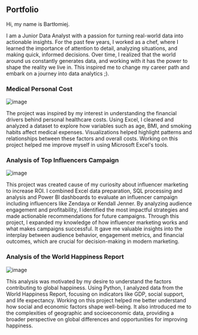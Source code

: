 ## Portfolio

Hi, my name is Bartłomiej.

I am a Junior Data Analyst with a passion for turning real-world data into actionable insights. For the past few years, I worked as a chef, where I learned the importance of attention to detail, analyzing situations, and making quick, informed decisions.
Over time, I realized that the world around us constantly generates data, and working with it has the power to shape the reality we live in. This inspired me to change my career path and embark on a journey into data analytics ;).

### Medical Personal Cost

![image](https://github.com/user-attachments/assets/10d17847-8986-4dfa-83de-3dd8b956dc4f)

The project was inspired by my interest in understanding the financial drivers behind personal healthcare costs. Using Excel, I cleaned and analyzed a dataset to explore how variables such as age, BMI, and smoking habits affect medical expenses. Visualizations helped highlight patterns and relationships between these factors and overall costs.
Working on this project helped me improve myself in using Microsoft Excel's tools.

### Analysis of Top Influencers Campaign

![image](https://github.com/user-attachments/assets/7bda1393-069c-4411-a410-fe771a265392)

This project was created cause of my curiosity about influencer marketing to increase ROI. I combined Excel data preparation, SQL processing and analysis and Power BI dashboards to evaluate an influencer campaign including influencers like Zendaya or Kendall Jenner. By analyzing audience engagement and profitability, I identified the most impactful strategies and made actionable recommendations for future campaigns.
Through this project, I expanded my knowledge of how influencer marketing works and what makes campaigns successful. It gave me valuable insights into the interplay between audience behavior, engagement metrics, and financial outcomes, which are crucial for decision-making in modern marketing.

### Analysis of the World Happiness Report

![image](https://github.com/user-attachments/assets/280cafb7-b7d0-4de2-8699-450cd0480648)

This analysis was motivated by my desire to understand the factors contributing to global happiness. Using Python, I analyzed data from the World Happiness Report, focusing on indicators like GDP, social support, and life expectancy. 
Working on this project helped me better understand how social and economic factors shape well-being. It also introduced me to the complexities of geographic and socioeconomic data, providing a broader perspective on global differences and opportunities for improving happiness.


